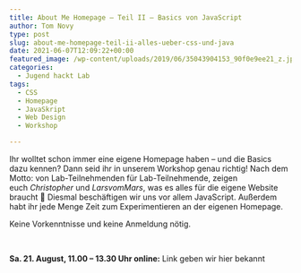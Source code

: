 ```yaml
---
title: About Me Homepage – Teil II – Basics von JavaScript
author: Tom Novy
type: post
slug: about-me-homepage-teil-ii-alles-ueber-css-und-java
date: 2021-06-07T12:09:22+00:00
featured_image: /wp-content/uploads/2019/06/35043904153_90f0e9ee21_z.jpg
categories:
  - Jugend hackt Lab
tags:
  - CSS
  - Homepage
  - JavaSkript
  - Web Design
  - Workshop

---
```

Ihr wolltet schon immer eine eigene Homepage haben – und die Basics dazu kennen? Dann seid ihr in unserem Workshop genau richtig! Nach dem Motto: von Lab-Teilnehmenden für Lab-Teilnehmende, zeigen euch _Christopher_ und _LarsvomMars_, was es alles für die eigene Website braucht &#x1f642; Diesmal beschäftigen wir uns vor allem JavaScript. Außerdem habt ihr jede Menge Zeit zum Experimentieren an der eigenen Homepage.

Keine Vorkenntnisse und keine Anmeldung nötig.

&nbsp;

**Sa. 21. August, 11.00 &#8211; 13.30 Uhr online:** Link geben wir hier bekannt

&nbsp;